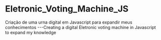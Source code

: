 # Eletronic_Voting_Machine_JS
Criação de uma urna digital em Javascript para expandir meus conhecimentos
---Creating a digital Eletronic voting machine in Javascript to expand my knowledge
